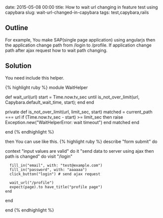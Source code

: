 date: 2015-05-08 00:00
title: How to wait url changing in feature test using capybara
slug: wait-url-changed-in-capybara
tags: test,capybara,rails

## Outline

For example, You make SAP(single page application) using angularjs then the application change path from /login to /profile. If application change path after ajax request how to wait path changing.

## Solution

You need include this helper.

{% highlight ruby %}
module WaitHelper

  def wait_url(url)
    start = Time.now.tv_sec
    until is_not_over_limit(url, Capybara.default_wait_time, start); end
  end

  private
    def is_not_over_limit(url, limit_sec, start)
      matched = current_path === url
      if (Time.now.tv_sec - start) >= limit_sec then
        raise Exception.new("WaitHelperError: wait timeout")
      end
      matched
    end

end
{% endhighlight %}

then You can use like this.
{% highlight ruby %}
describe "form submit" do

  context "input values are valid" do
    it "send data to server using ajax then path is changed" do
      visit "/login"      

      fill_in("email", with: "test@example.com")
      fill_in("password", with: "aaaaaa")
      click_button("login") # send ajax request    

      wait_url("/profile")
      expect(page).to have_title("profile page")
    end
  end

end
{% endhighlight %}

